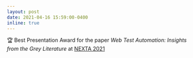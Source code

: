 ```yaml
---
layout: post
date: 2021-04-16 15:59:00-0400
inline: true
--- 
```


:trophy: Best Presentation Award for the paper *Web Test Automation: Insights from the Grey Literature* at [NEXTA 2021](https://conf.researchr.org/home/nexta-2021#About)